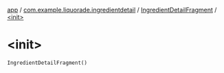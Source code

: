 [app](../../index.md) / [com.example.liquorade.ingredientdetail](../index.md) / [IngredientDetailFragment](index.md) / [&lt;init&gt;](./-init-.md)

# &lt;init&gt;

`IngredientDetailFragment()`